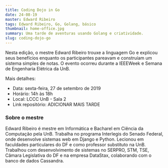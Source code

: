 ```yaml
---
title: Coding Dojo in Go
date: 24-08-19
master: Edward Ribeiro
tags: Edward Ribeiro, Go, Golang, básico
thumbnail: home-office.jpg
summary: Uma tarde de aventuras usando Golang e criatividade.
slug: coding-dojo-go
---
```


Nesta edição, o mestre Edward Ribeiro trouxe a linguagem Go e explicou seus benefícios enquanto os participantes pareavam e construíam um sistema simples de notas. O evento ocorreu durante a IEEEWeek e Semana de Engenharia Elétrica da UnB.

Mais detalhes:

- Data: sexta-feira, 27 de setembro de 2019
- Horário: 14h às 18h
- Local: LCCC UnB - Sala 2
- Link repositório: ADICIONAR MAIS TARDE

### Sobre o mestre

Edward Ribeiro é mestre em Informática e Bacharel em Ciência da Computação pela UnB.
Trabalha no programa Interlegis do Senado Federal, onde desenvolve sistemas web em Django e Python.
Lecionou em faculdades particulares do DF e como professor substituto na UnB.
Trabalhou com desenvolvimento de sistemas no SERPRO, STM, TSE, Câmara Legislativa do DF e na empresa DataStax,
colaborando com o banco de dados Cassandra.  
